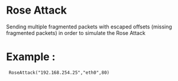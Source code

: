 # Rose Attack

Sending multiple fragmented packets with escaped offsets (missing fragmented packets) in order to simulate the Rose Attack

# Example : 
``` RoseAttack("192.168.254.25","eth0",80)```
